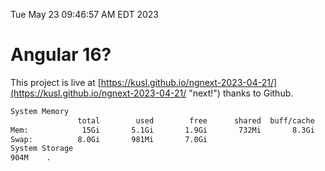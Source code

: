 Tue May 23 09:46:57 AM EDT 2023

# Angular 16?


This project is live at [https://kusl.github.io/ngnext-2023-04-21/](https://kusl.github.io/ngnext-2023-04-21/ "next!") thanks to Github.

```bash
System Memory
               total        used        free      shared  buff/cache   available
Mem:            15Gi       5.1Gi       1.9Gi       732Mi       8.3Gi       9.1Gi
Swap:          8.0Gi       981Mi       7.0Gi
System Storage
904M	.
